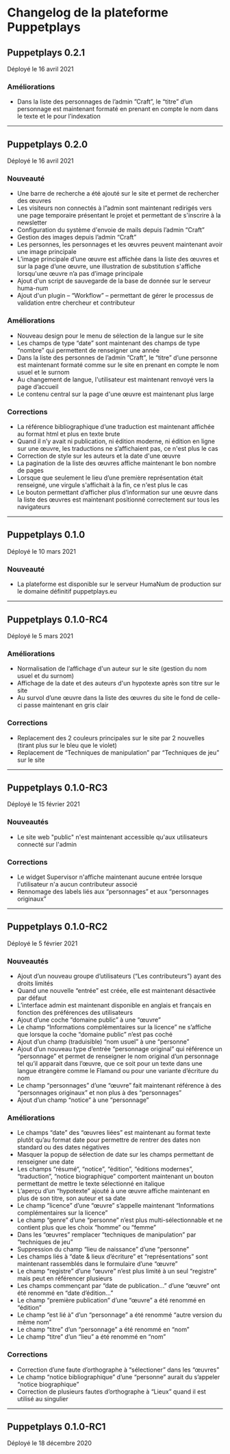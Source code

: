 
# Changelog de la plateforme Puppetplays


## Puppetplays 0.2.1

Déployé le 16 avril 2021

### Améliorations

- Dans la liste des personnages de l’admin ”Craft”, le “titre” d’un personnage est maintenant formaté en prenant en compte le nom dans le texte et le pour l’indexation

---

## Puppetplays 0.2.0

Déployé le 16 avril 2021

### Nouveauté

- Une barre de recherche a été ajouté sur le site et permet de rechercher des œuvres
- Les visiteurs non connectés à l”admin sont maintenant redirigés vers une page temporaire présentant le projet et permettant de s'inscrire à la newsletter
- Configuration du système d'envoie de mails depuis l’admin “Craft”
- Gestion des images depuis l’admin “Craft”
- Les personnes, les personnages et les œuvres peuvent maintenant avoir une image principale
- L’image principale d’une œuvre est affichée dans la liste des œuvres et sur la page d’une œuvre, une illustration de substitution s'affiche lorsqu'une œuvre n’a pas d’image principale
- Ajout d'un script de sauvegarde de la base de donnée sur le serveur huma-num
- Ajout d'un plugin – “Workflow” – permettant de gérer le processus de validation entre chercheur et contributeur

### Améliorations

- Nouveau design pour le menu de sélection de la langue sur le site
- Les champs de type “date” sont maintenant des champs de type “nombre” qui permettent de renseigner une année
- Dans la liste des personnes de l’admin ”Craft”, le “titre” d’une personne est maintenant formaté comme sur le site en prenant en compte le nom usuel et le surnom
- Au changement de langue, l'utilisateur est maintenant renvoyé vers la page d’accueil
- Le contenu central sur la page d'une œuvre est maintenant plus large

### Corrections

- La référence bibliographique d’une traduction est maintenant affichée au format html et plus en texte brute
- Quand il n’y avait ni publication, ni édition moderne, ni édition en ligne sur une œuvre, les traductions
ne s’affichaient pas, ce n'est plus le cas
- Correction de style sur les auteurs et la date d'une œuvre
- La pagination de la liste des œuvres affiche maintenant le bon nombre de pages
- Lorsque que seulement le lieu d’une première représentation était renseigné, une virgule s'affichait à la fin, ce n'est plus le cas
- Le bouton permettant d’afficher plus d’information sur une œuvre dans la liste des œuvres est maintenant positionné correctement sur tous les navigateurs

---

## Puppetplays 0.1.0

Déployé le 10 mars 2021

### Nouveauté

- La plateforme est disponible sur le serveur HumaNum de production sur le domaine définitif puppetplays.eu 

---

## Puppetplays 0.1.0-RC4

Déployé le 5 mars 2021

### Améliorations

- Normalisation de l’affichage d'un auteur sur le site (gestion du nom usuel et du surnom)
- Affichage de la date et des auteurs d'un hypotexte après son titre sur le site
- Au survol d’une œuvre dans la liste des œuvres du site le fond de celle-ci passe maintenant en gris clair

### Corrections

- Replacement des 2 couleurs principales sur le site par 2 nouvelles (tirant plus sur le bleu que le violet)
- Replacement de “Techniques de manipulation” par “Techniques de jeu” sur le site

---

## Puppetplays 0.1.0-RC3

Déployé le 15 février 2021

### Nouveautés

- Le site web "public" n'est maintenant accessible qu'aux utilisateurs connecté sur l'admin

### Corrections

- Le widget Supervisor n'affiche maintenant aucune entrée lorsque l'utilisateur n'a aucun contributeur associé
- Rennomage des labels liés aux “personnages” et aux “personnages originaux”

----

## Puppetplays 0.1.0-RC2

Déployé le 5 février 2021

### Nouveautés

- Ajout d’un nouveau groupe d’utilisateurs (“Les contributeurs”) ayant des droits limités
- Quand une nouvelle “entrée” est créée, elle est maintenant désactivée par défaut
- L’interface admin est maintenant disponible en anglais et français en fonction des préférences des utilisateurs
- Ajout d’une coche “domaine public” à une “œuvre”
- Le champ “Informations complémentaires sur la licence” ne s’affiche que lorsque la coche “domaine public” n’est pas coché
- Ajout d’un champ (traduisible) “nom usuel” à une “personne”
- Ajout d’un nouveau type d’entrée “personnage original” qui référence un “personnage” et permet de renseigner le nom original d’un personnage tel qu’il apparait dans l’œuvre, que ce soit pour un texte dans une langue étrangère comme le Flamand ou pour une variante d’écriture du nom
- Le champ “personnages” d’une “œuvre” fait maintenant référence à des “personnages originaux” et non plus à des “personnages” 
- Ajout d’un champ “notice” à une “personnage”

### Améliorations

- Le champs “date” des “œuvres liées” est maintenant au format texte plutôt qu’au format date pour permettre de rentrer des dates non standard ou des dates négatives
- Masquer la popup de sélection de date sur les champs permettant de renseigner une date
- Les champs “résumé“, “notice”, “édition”, “éditions modernes”, “traduction”, “notice biographique” comportent maintenant un bouton permettant de mettre le texte sélectionné en italique
- L’aperçu d’un “hypotexte” ajouté à une œuvre affiche maintenant en plus de son titre, son auteur et sa date
- Le champ “licence” d’une “œuvre” s’appelle maintenant “Informations complémentaires sur la licence”
- Le champ “genre” d’une “personne” n’est plus multi-sélectionnable et ne contient plus que les choix “homme” ou “femme”
- Dans les “œuvres” remplacer “techniques de manipulation” par “techniques de jeu”
- Suppression du champ “lieu de naissance” d’une “personne”
- Les champs liés à “date & lieux d’écriture” et “représentations” sont maintenant rassemblés dans le formulaire d’une “œuvre”
- Le champ “registre” d’une “œuvre” n’est plus limité à un seul “registre” mais peut en référencer plusieurs
- Les champs commençant par “date de publication…” d’une “œuvre” ont été renommé en “date d’édition…”
- Le champ “première publication” d’une “œuvre” a été renommé en “édition”
- Le champ “est lié à” d’un “personnage” a été renommé “autre version du même nom”
- Le champ “titre” d’un “personnage” a été renommé en “nom”
- Le champ “titre” d’un “lieu” a été renommé en “nom”

### Corrections

- Correction d’une faute d’orthographe à “sélectioner” dans les “œuvres”
- Le champ “notice bibliographique” d’une “personne” aurait du s’appeler “notice biographique”
- Correction de plusieurs fautes d’orthographe à “Lieux” quand il est utilisé au singulier

---

## Puppetplays 0.1.0-RC1

Déployé le 18 décembre 2020